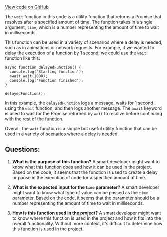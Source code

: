 [View code on GitHub](https://github.com/mrgnlabs/mrgn-ts/apps/alpha-liquidator/src/utils/wait.ts)

The `wait` function in this code is a utility function that returns a Promise that resolves after a specified amount of time. The function takes in a single argument, `time`, which is a number representing the amount of time to wait in milliseconds. 

This function can be used in a variety of scenarios where a delay is needed, such as in animations or network requests. For example, if we wanted to delay the execution of a function by 1 second, we could use the `wait` function like this:

```
async function delayedFunction() {
  console.log('Starting function');
  await wait(1000);
  console.log('Function finished');
}

delayedFunction();
```

In this example, the `delayedFunction` logs a message, waits for 1 second using the `wait` function, and then logs another message. The `await` keyword is used to wait for the Promise returned by `wait` to resolve before continuing with the rest of the function.

Overall, the `wait` function is a simple but useful utility function that can be used in a variety of scenarios where a delay is needed.
## Questions: 
 1. **What is the purpose of this function?** 
A smart developer might want to know what this function does and how it can be used in the project. Based on the code, it seems that the function is used to create a delay or pause in the execution of code for a specified amount of time.

2. **What is the expected input for the `time` parameter?** 
A smart developer might want to know what type of value can be passed as the `time` parameter. Based on the code, it seems that the parameter should be a number representing the amount of time to wait in milliseconds.

3. **How is this function used in the project?** 
A smart developer might want to know where this function is used in the project and how it fits into the overall functionality. Without more context, it's difficult to determine how this function is used in the project.
